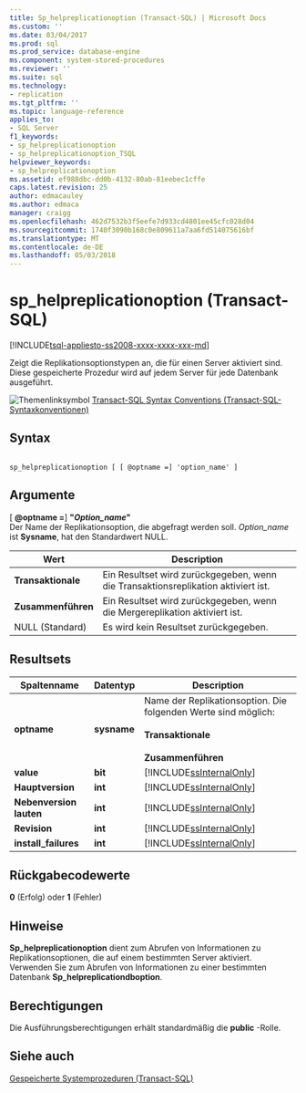 ```yaml
---
title: Sp_helpreplicationoption (Transact-SQL) | Microsoft Docs
ms.custom: ''
ms.date: 03/04/2017
ms.prod: sql
ms.prod_service: database-engine
ms.component: system-stored-procedures
ms.reviewer: ''
ms.suite: sql
ms.technology:
- replication
ms.tgt_pltfrm: ''
ms.topic: language-reference
applies_to:
- SQL Server
f1_keywords:
- sp_helpreplicationoption
- sp_helpreplicationoption_TSQL
helpviewer_keywords:
- sp_helpreplicationoption
ms.assetid: ef988dbc-dd0b-4132-80ab-81eebec1cffe
caps.latest.revision: 25
author: edmacauley
ms.author: edmaca
manager: craigg
ms.openlocfilehash: 462d7532b3f5eefe7d933cd4801ee45cfc028d04
ms.sourcegitcommit: 1740f3090b168c0e809611a7aa6fd514075616bf
ms.translationtype: MT
ms.contentlocale: de-DE
ms.lasthandoff: 05/03/2018
---
```

# <a name="sphelpreplicationoption-transact-sql"></a>sp_helpreplicationoption (Transact-SQL)
[!INCLUDE[tsql-appliesto-ss2008-xxxx-xxxx-xxx-md](../../includes/tsql-appliesto-ss2008-xxxx-xxxx-xxx-md.md)]

  Zeigt die Replikationsoptionstypen an, die für einen Server aktiviert sind. Diese gespeicherte Prozedur wird auf jedem Server für jede Datenbank ausgeführt.  
  
 ![Themenlinksymbol](../../database-engine/configure-windows/media/topic-link.gif "Topic link icon") [Transact-SQL Syntax Conventions (Transact-SQL-Syntaxkonventionen)](../../t-sql/language-elements/transact-sql-syntax-conventions-transact-sql.md)  
  
## <a name="syntax"></a>Syntax  
  
```  
  
sp_helpreplicationoption [ [ @optname =] 'option_name' ]  
```  
  
## <a name="arguments"></a>Argumente  
 [  **@optname =**] **"***Option_name***"**  
 Der Name der Replikationsoption, die abgefragt werden soll. *Option_name* ist **Sysname**, hat den Standardwert NULL.  
  
|Wert|Description|  
|-----------|-----------------|  
|**Transaktionale**|Ein Resultset wird zurückgegeben, wenn die Transaktionsreplikation aktiviert ist.|  
|**Zusammenführen**|Ein Resultset wird zurückgegeben, wenn die Mergereplikation aktiviert ist.|  
|NULL (Standard)|Es wird kein Resultset zurückgegeben.|  
  
## <a name="result-sets"></a>Resultsets  
  
|Spaltenname|Datentyp|Description|  
|-----------------|---------------|-----------------|  
|**optname**|**sysname**|Name der Replikationsoption. Die folgenden Werte sind möglich:<br /><br /> **Transaktionale**<br /><br /> **Zusammenführen**|  
|**value**|**bit**|[!INCLUDE[ssInternalOnly](../../includes/ssinternalonly-md.md)]|  
|**Hauptversion**|**int**|[!INCLUDE[ssInternalOnly](../../includes/ssinternalonly-md.md)]|  
|**Nebenversion lauten**|**int**|[!INCLUDE[ssInternalOnly](../../includes/ssinternalonly-md.md)]|  
|**Revision**|**int**|[!INCLUDE[ssInternalOnly](../../includes/ssinternalonly-md.md)]|  
|**install_failures**|**int**|[!INCLUDE[ssInternalOnly](../../includes/ssinternalonly-md.md)]|  
  
## <a name="return-code-values"></a>Rückgabecodewerte  
 **0** (Erfolg) oder **1** (Fehler)  
  
## <a name="remarks"></a>Hinweise  
 **Sp_helpreplicationoption** dient zum Abrufen von Informationen zu Replikationsoptionen, die auf einem bestimmten Server aktiviert. Verwenden Sie zum Abrufen von Informationen zu einer bestimmten Datenbank **Sp_helpreplicationdboption**.  
  
## <a name="permissions"></a>Berechtigungen  
 Die Ausführungsberechtigungen erhält standardmäßig die **public** -Rolle.  
  
## <a name="see-also"></a>Siehe auch  
 [Gespeicherte Systemprozeduren &#40;Transact-SQL&#41;](../../relational-databases/system-stored-procedures/system-stored-procedures-transact-sql.md)  
  
  
